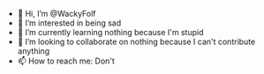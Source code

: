 - 👋 Hi, I’m @WackyFolf
- 👀 I’m interested in being sad
- 🌱 I’m currently learning nothing because I'm stupid
- 💞️ I’m looking to collaborate on nothing because I can't contribute anything
- 📫 How to reach me: Don't

<!---
WackyFolf/WackyFolf is a ✨ special ✨ repository because its `README.md` (this file) appears on your GitHub profile.
You can click the Preview link to take a look at your changes.
--->
